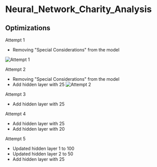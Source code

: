 # Neural_Network_Charity_Analysis

## Optimizations
Attempt 1 
- Removing "Special Considerations" from the model

![Attempt 1](../main/resources/attempt1.png)

Attempt 2
- Removing "Special Considerations" from the model
- Add hidden layer with 25
![Attempt 2](../main/resources/attempt2.png)

Attempt 3
- Add hidden layer with 25

Attempt 4
- Add hidden layer with 25
- Add hidden layer with 20

Attempt 5
- Updated hidden layer 1 to 100
- Updated hidden layer 2 to 50
- Add hidden layer with 25
